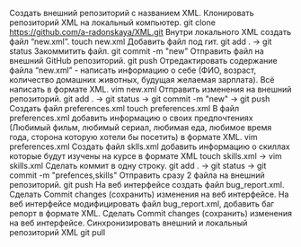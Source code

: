 Создать внешний репозиторий c названием XML. 
Клонировать репозиторий XML на локальный компьютер.  git clone https://github.com/a-radonskaya/XML.git
Внутри локального XML создать файл “new.xml”.  touch new.xml
Добавить файл под гит. git add .  ->  git status
Закоммитить файл.  git commit -m "new"
Отправить файл на внешний GitHub репозиторий. git push
Отредактировать содержание файла “new.xml” - написать информацию о себе (ФИО, возраст, количество домашних животных, будущая желаемая зарплата). Всё написать в формате XML.  vim new.xml
Отправить изменения на внешний репозиторий. git add .  ->  git status -> git commit -m "new" -> git push
Создать файл preferences.xml  touch preferences.xml
В файл preferences.xml добавить информацию о своих предпочтениях (Любимый фильм, любимый сериал, любимая еда, любимое время года, сторона которую хотели бы посетить) в формате XML.  vim preferences.xml
Создать файл sklls.xml добавить информацию о скиллах которые будут изучены на курсе в формате XML touch skills.xml -> vim skills.xml
Сделать коммит в одну строку.  git add . ->  git status ->  git commit -m "prefences,skills"
Отправить сразу 2 файла на внешний репозиторий.  git push
На веб интерфейсе создать файл bug_report.xml. 
Сделать Commit changes (сохранить) изменения на веб интерфейсе.
На веб интерфейсе модифицировать файл bug_report.xml, добавить баг репорт в формате XML.
Сделать Commit changes (сохранить) изменения на веб интерфейсе.
Синхронизировать внешний и локальный репозиторий XML  git pull 
